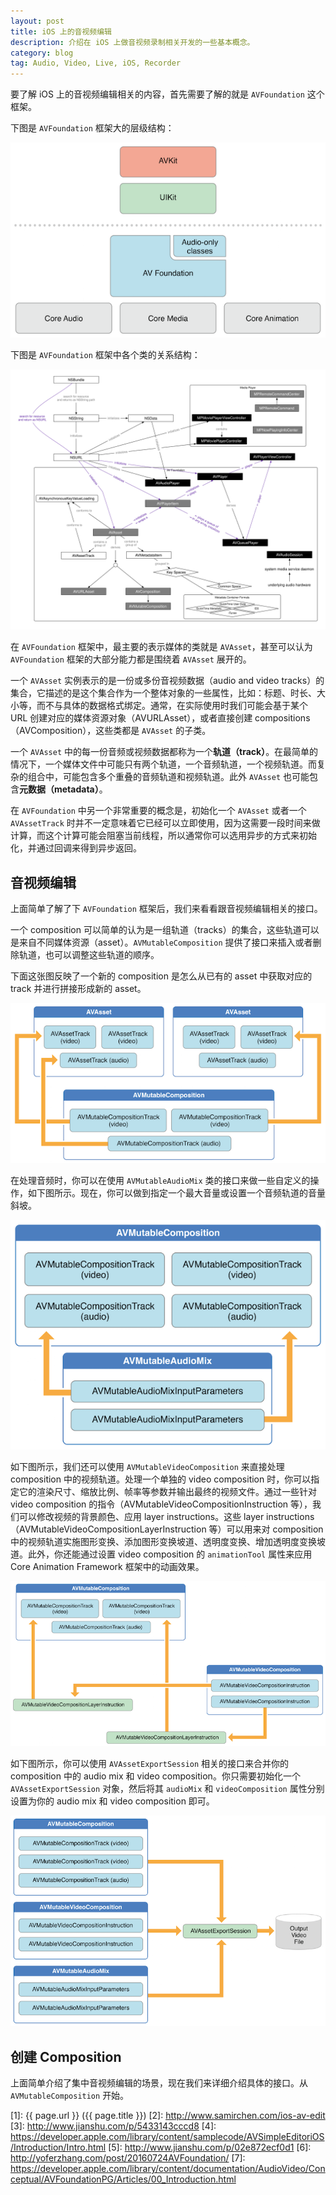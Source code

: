 ```yaml
---
layout: post
title: iOS 上的音视频编辑
description: 介绍在 iOS 上做音视频录制相关开发的一些基本概念。
category: blog
tag: Audio, Video, Live, iOS, Recorder
---
```


要了解 iOS 上的音视频编辑相关的内容，首先需要了解的就是 `AVFoundation` 这个框架。

下图是 `AVFoundation` 框架大的层级结构：

![image](../../images/ios-av-edit/avfoundation-stack-on-ios.png)

下图是 `AVFoundation` 框架中各个类的关系结构：

![image](../../images/ios-av-edit/media_trunk_graph.svg)

在 `AVFoundation` 框架中，最主要的表示媒体的类就是 `AVAsset`，甚至可以认为 `AVFoundation` 框架的大部分能力都是围绕着 `AVAsset` 展开的。

一个 `AVAsset` 实例表示的是一份或多份音视频数据（audio and video tracks）的集合，它描述的是这个集合作为一个整体对象的一些属性，比如：标题、时长、大小等，而不与具体的数据格式绑定。通常，在实际使用时我们可能会基于某个 URL 创建对应的媒体资源对象（AVURLAsset），或者直接创建 compositions（AVComposition），这些类都是 `AVAsset` 的子类。

一个 `AVAsset` 中的每一份音频或视频数据都称为一个**轨道（track）**。在最简单的情况下，一个媒体文件中可能只有两个轨道，一个音频轨道，一个视频轨道。而复杂的组合中，可能包含多个重叠的音频轨道和视频轨道。此外 `AVAsset` 也可能包含**元数据（metadata）**。

在 `AVFoundation` 中另一个非常重要的概念是，初始化一个 `AVAsset` 或者一个 `AVAssetTrack` 时并不一定意味着它已经可以立即使用，因为这需要一段时间来做计算，而这个计算可能会阻塞当前线程，所以通常你可以选用异步的方式来初始化，并通过回调来得到异步返回。


## 音视频编辑

上面简单了解了下 `AVFoundation` 框架后，我们来看看跟音视频编辑相关的接口。

一个 composition 可以简单的认为是一组轨道（tracks）的集合，这些轨道可以是来自不同媒体资源（asset）。`AVMutableComposition` 提供了接口来插入或者删除轨道，也可以调整这些轨道的顺序。

下面这张图反映了一个新的 composition 是怎么从已有的 asset 中获取对应的 track 并进行拼接形成新的 asset。

![image](../../images/ios-av-edit/avmutablecomposition.png)

在处理音频时，你可以在使用 `AVMutableAudioMix` 类的接口来做一些自定义的操作，如下图所示。现在，你可以做到指定一个最大音量或设置一个音频轨道的音量斜坡。

![image](../../images/ios-av-edit/avmutableaudiomix.png)


如下图所示，我们还可以使用 `AVMutableVideoComposition` 来直接处理 composition 中的视频轨道。处理一个单独的 video composition 时，你可以指定它的渲染尺寸、缩放比例、帧率等参数并输出最终的视频文件。通过一些针对 video composition 的指令（AVMutableVideoCompositionInstruction 等），我们可以修改视频的背景颜色、应用 layer instructions。这些 layer instructions（AVMutableVideoCompositionLayerInstruction 等）可以用来对 composition 中的视频轨道实施图形变换、添加图形变换坡道、透明度变换、增加透明度变换坡道。此外，你还能通过设置 video composition 的 `animationTool` 属性来应用 Core Animation Framework 框架中的动画效果。


![image](../../images/ios-av-edit/avmutablevideocomposition.png)


如下图所示，你可以使用 `AVAssetExportSession` 相关的接口来合并你的 composition 中的 audio mix 和 video composition。你只需要初始化一个 `AVAssetExportSession` 对象，然后将其 `audioMix` 和 `videoComposition` 属性分别设置为你的 audio mix 和 video composition 即可。

![image](../../images/ios-av-edit/puttingitalltogether.png)


## 创建 Composition

上面简单介绍了集中音视频编辑的场景，现在我们来详细介绍具体的接口。从 `AVMutableComposition` 开始。





[SamirChen]: http://www.samirchen.com "SamirChen"
[1]: {{ page.url }} ({{ page.title }})
[2]: http://www.samirchen.com/ios-av-edit
[3]: http://www.jianshu.com/p/5433143cccd8
[4]: https://developer.apple.com/library/content/samplecode/AVSimpleEditoriOS/Introduction/Intro.html
[5]: http://www.jianshu.com/p/02e872ecf0d1
[6]: http://yoferzhang.com/post/20160724AVFoundation/
[7]: https://developer.apple.com/library/content/documentation/AudioVideo/Conceptual/AVFoundationPG/Articles/00_Introduction.html

<!-- AVCam-iOS: Using AVFoundation to Capture Images and Movies is the canonical sample code for implementing any program that uses the camera functionality. It is a complete sample, well documented, and covers the majority of the functionality showing the best practices. -->
[8]: https://developer.apple.com/library/content/samplecode/AVCam/Introduction/Intro.html

<!-- AVCamManual: Extending AVCam to Use Manual Capture API is the companion application to AVCam. It implements Camera functionality using the manual camera controls. It is also a complete example, well documented, and should be considered the canonical example for creating camera applications that take advantage of manual controls. -->
[9]: https://developer.apple.com/library/content/samplecode/AVCamManual/Introduction/Intro.html

<!-- RosyWriter is an example that demonstrates real time frame processing and in particular how to apply filters to video content. This is a very common developer requirement and this example covers that functionality. -->
[10]: https://developer.apple.com/library/content/samplecode/RosyWriter/Introduction/Intro.html

<!-- AVLocationPlayer: Using AVFoundation Metadata Reading APIs demonstrates using the metadata APIs. -->
[11]: https://developer.apple.com/library/content/samplecode/AVLocationPlayer/Introduction/Intro.html
